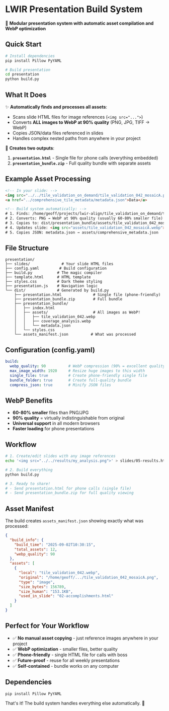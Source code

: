 # LWIR Presentation Build System

🚀 **Modular presentation system with automatic asset compilation and WebP optimization**

## Quick Start

```bash
# Install dependencies
pip install Pillow PyYAML

# Build presentation
cd presentation
python build.py
```

## What It Does

✨ **Automatically finds and processes all assets**:
- Scans slide HTML files for image references (`<img src="...">`)
- Converts **ALL images to WebP at 90% quality** (PNG, JPG, TIFF → WebP)
- Copies JSON/data files referenced in slides
- Handles complex nested paths from anywhere in your project

🎯 **Creates two outputs**:
1. **`presentation.html`** - Single file for phone calls (everything embedded)
2. **`presentation_bundle.zip`** - Full quality bundle with separate assets

## Example Asset Processing

```html
<!-- In your slide: -->
<img src="../../tile_validation_on_demand/tile_validation_042_mosaicA.png">
<a href="../comprehensive_tile_metadata/metadata.json">Data</a>

<!-- Build system automatically: -->
# 1. Finds: /home/geoff/projects/lwir-align/tile_validation_on_demand/tile_validation_042_mosaicA.png
# 2. Converts: PNG → WebP at 90% quality (usually 60-80% smaller file)
# 3. Copies to: dist/presentation_bundle/assets/tile_validation_042_mosaicA.webp  
# 4. Updates slide: <img src="assets/tile_validation_042_mosaicA.webp">
# 5. Copies JSON: metadata.json → assets/comprehensive_metadata.json
```

## File Structure

```
presentation/
├── slides/              # Your slide HTML files
├── config.yaml         # Build configuration
├── build.py           # The magic compiler
├── template.html      # HTML template
├── styles.css         # Dark theme styling
├── presentation.js    # Navigation logic
└── dist/              # Generated by build.py
    ├── presentation.html              # Single file (phone-friendly)
    ├── presentation_bundle.zip        # Full bundle 
    ├── presentation_bundle/
    │   ├── index.html
    │   ├── assets/                    # All images as WebP!
    │   │   ├── tile_validation_042.webp
    │   │   ├── coverage_analysis.webp
    │   │   └── metadata.json
    │   └── styles.css
    └── assets_manifest.json          # What was processed
```

## Configuration (config.yaml)

```yaml
build:
  webp_quality: 90          # WebP compression (90% = excellent quality, good compression)  
  max_image_width: 1920     # Resize huge images to this width
  single_file: true         # Create phone-friendly single file
  bundle_folder: true       # Create full-quality bundle
  compress_json: true       # Minify JSON files
```

## WebP Benefits

- **60-80% smaller** files than PNG/JPG
- **90% quality** = virtually indistinguishable from original
- **Universal support** in all modern browsers
- **Faster loading** for phone presentations

## Workflow

```bash
# 1. Create/edit slides with any image references
echo '<img src="../../results/my_analysis.png">' > slides/05-results.html

# 2. Build everything  
python build.py

# 3. Ready to share!
# - Send presentation.html for phone calls (single file)
# - Send presentation_bundle.zip for full quality viewing
```

## Asset Manifest

The build creates `assets_manifest.json` showing exactly what was processed:

```json
{
  "build_info": {
    "build_time": "2025-09-02T10:30:15",
    "total_assets": 12,
    "webp_quality": 90
  },
  "assets": [
    {
      "local": "tile_validation_042.webp",
      "original": "/home/geoff/.../tile_validation_042_mosaicA.png",
      "type": "image", 
      "size_bytes": 156789,
      "size_human": "153.1KB",
      "used_in_slide": "02-accomplishments.html"
    }
  ]
}
```

## Perfect for Your Workflow

- ✅ **No manual asset copying** - just reference images anywhere in your project
- ✅ **WebP optimization** - smaller files, better quality  
- ✅ **Phone-friendly** - single HTML file for calls with boss
- ✅ **Future-proof** - reuse for all weekly presentations
- ✅ **Self-contained** - bundle works on any computer

## Dependencies

```bash
pip install Pillow PyYAML
```

That's it! The build system handles everything else automatically. 🎉